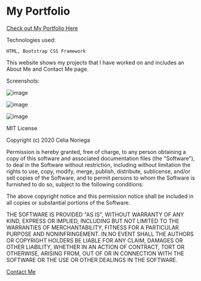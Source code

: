 # My Portfolio

[Check out My Portfolio Here](https://celianoriega.github.io/) 

Technologies used:

    HTML, Bootstrap CSS Framework

This website shows my projects that I have worked on and includes an About Me and Contact Me page.

Screenshots:

![image]()

![image]()

![image]()

MIT License

Copyright (c) 2020 Celia Noriega

Permission is hereby granted, free of charge, to any person obtaining a copy
of this software and associated documentation files (the "Software"), to deal
in the Software without restriction, including without limitation the rights
to use, copy, modify, merge, publish, distribute, sublicense, and/or sell
copies of the Software, and to permit persons to whom the Software is
furnished to do so, subject to the following conditions:

The above copyright notice and this permission notice shall be included in all
copies or substantial portions of the Software.

THE SOFTWARE IS PROVIDED "AS IS", WITHOUT WARRANTY OF ANY KIND, EXPRESS OR
IMPLIED, INCLUDING BUT NOT LIMITED TO THE WARRANTIES OF MERCHANTABILITY,
FITNESS FOR A PARTICULAR PURPOSE AND NONINFRINGEMENT. IN NO EVENT SHALL THE
AUTHORS OR COPYRIGHT HOLDERS BE LIABLE FOR ANY CLAIM, DAMAGES OR OTHER
LIABILITY, WHETHER IN AN ACTION OF CONTRACT, TORT OR OTHERWISE, ARISING FROM,
OUT OF OR IN CONNECTION WITH THE SOFTWARE OR THE USE OR OTHER DEALINGS IN THE
SOFTWARE.
 
[Contact Me](https://celianoriega.github.io/contact.html)
